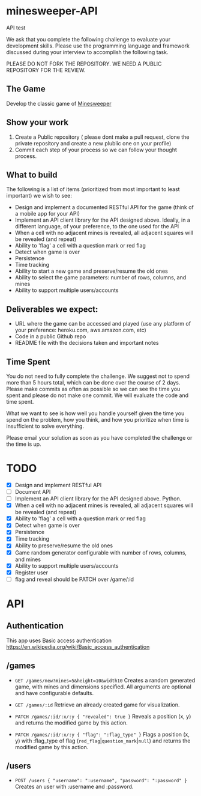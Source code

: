 # minesweeper-API
API test

We ask that you complete the following challenge to evaluate your development skills. Please use the programming language and framework discussed during your interview to accomplish the following task.

PLEASE DO NOT FORK THE REPOSITORY. WE NEED A PUBLIC REPOSITORY FOR THE REVIEW. 

## The Game
Develop the classic game of [Minesweeper](https://en.wikipedia.org/wiki/Minesweeper_(video_game))

## Show your work

1.  Create a Public repository ( please dont make a pull request, clone the private repository and create a new plublic one on your profile)
2.  Commit each step of your process so we can follow your thought process.

## What to build
The following is a list of items (prioritized from most important to least important) we wish to see:
* Design and implement  a documented RESTful API for the game (think of a mobile app for your API)
* Implement an API client library for the API designed above. Ideally, in a different language, of your preference, to the one used for the API
* When a cell with no adjacent mines is revealed, all adjacent squares will be revealed (and repeat)
* Ability to 'flag' a cell with a question mark or red flag
* Detect when game is over
* Persistence
* Time tracking
* Ability to start a new game and preserve/resume the old ones
* Ability to select the game parameters: number of rows, columns, and mines
* Ability to support multiple users/accounts
 
## Deliverables we expect:
* URL where the game can be accessed and played (use any platform of your preference: heroku.com, aws.amazon.com, etc)
* Code in a public Github repo
* README file with the decisions taken and important notes

## Time Spent
You do not need to fully complete the challenge. We suggest not to spend more than 5 hours total, which can be done over the course of 2 days.  Please make commits as often as possible so we can see the time you spent and please do not make one commit.  We will evaluate the code and time spent.
 
What we want to see is how well you handle yourself given the time you spend on the problem, how you think, and how you prioritize when time is insufficient to solve everything.

Please email your solution as soon as you have completed the challenge or the time is up.

# TODO
- [x] Design and implement RESTful API
- [ ] Document API
- [ ] Implement an API client library for the API designed above. Python.
- [x] When a cell with no adjacent mines is revealed, all adjacent squares will be revealed (and repeat)
- [x] Ability to 'flag' a cell with a question mark or red flag
- [x] Detect when game is over
- [x] Persistence
- [x] Time tracking
- [x] Ability to preserve/resume the old ones
- [x] Game random generator configurable with number of rows, columns, and mines
- [x] Ability to support multiple users/accounts
- [x] Register user
- [ ] flag and reveal should be PATCH over /game/:id

# API
## Authentication
This app uses Basic access authentication https://en.wikipedia.org/wiki/Basic_access_authentication

## /games

- `GET /games/new?mines=5&height=10&width10`
Creates a random generated game, with mines and dimensions specified. All arguments are optional and have configurable defaults.

- `GET /games/:id`
Retrieve an already created game for visualization.
 
- `PATCH /games/:id/:x/:y { "revealed": true }`
Reveals a position (x, y) and returns the modified game by this action. 

- `PATCH /games/:id/:x/:y { "flag": ":flag_type" }`
Flags a position (x, y) with :flag_type of flag (`red_flag`|`question_mark`|`null`) and returns the modified game by this action.

## /users

- `POST /users { "username": ":username", "password": ":password" }`
Creates an user with :username and :password.